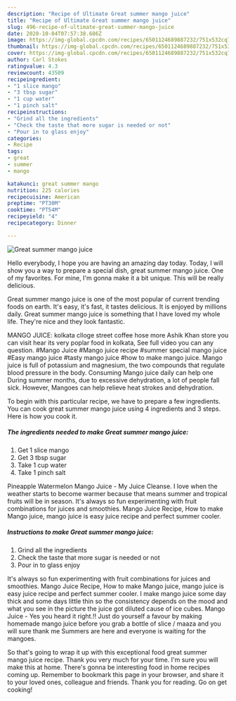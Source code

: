 ```yaml
---
description: "Recipe of Ultimate Great summer mango juice"
title: "Recipe of Ultimate Great summer mango juice"
slug: 496-recipe-of-ultimate-great-summer-mango-juice
date: 2020-10-04T07:57:38.686Z
image: https://img-global.cpcdn.com/recipes/6501124689887232/751x532cq70/great-summer-mango-juice-recipe-main-photo.jpg
thumbnail: https://img-global.cpcdn.com/recipes/6501124689887232/751x532cq70/great-summer-mango-juice-recipe-main-photo.jpg
cover: https://img-global.cpcdn.com/recipes/6501124689887232/751x532cq70/great-summer-mango-juice-recipe-main-photo.jpg
author: Carl Stokes
ratingvalue: 4.3
reviewcount: 43509
recipeingredient:
- "1 slice mango"
- "3 tbsp sugar"
- "1 cup water"
- "1 pinch salt"
recipeinstructions:
- "Grind all the ingredients"
- "Check the taste that more sugar is needed or not"
- "Pour in to glass enjoy"
categories:
- Recipe
tags:
- great
- summer
- mango

katakunci: great summer mango 
nutrition: 225 calories
recipecuisine: American
preptime: "PT30M"
cooktime: "PT54M"
recipeyield: "4"
recipecategory: Dinner

---
```



![Great summer mango juice](https://img-global.cpcdn.com/recipes/6501124689887232/751x532cq70/great-summer-mango-juice-recipe-main-photo.jpg)

Hello everybody, I hope you are having an amazing day today. Today, I will show you a way to prepare a special dish, great summer mango juice. One of my favorites. For mine, I'm gonna make it a bit unique. This will be really delicious.

Great summer mango juice is one of the most popular of current trending foods on earth. It's easy, it's fast, it tastes delicious. It is enjoyed by millions daily. Great summer mango juice is something that I have loved my whole life. They're nice and they look fantastic.

MANGO JUICE: kolkata clloge street coffee hose more Ashik Khan store you can visit hear its very poplar food in kolkata, See full video you can any question. #Mango Juice #Mango juice recipe #summer special mango juice #Easy mango juice #tasty mango juice #how to make mango juice. Mango juice is full of potassium and magnesium, the two compounds that regulate blood pressure in the body. Consuming Mango juice daily can help one During summer months, due to excessive dehydration, a lot of people fall sick. However, Mangoes can help relieve heat strokes and dehydration.


To begin with this particular recipe, we have to prepare a few ingredients. You can cook great summer mango juice using 4 ingredients and 3 steps. Here is how you cook it.

<!--inarticleads1-->

##### The ingredients needed to make Great summer mango juice:

1. Get 1 slice mango
1. Get 3 tbsp sugar
1. Take 1 cup water
1. Take 1 pinch salt


Pineapple Watermelon Mango Juice - My Juice Cleanse. I love when the weather starts to become warmer because that means summer and tropical fruits will be in season. It&#39;s always so fun experimenting with fruit combinations for juices and smoothies. Mango Juice Recipe, How to make Mango juice, mango juice is easy juice recipe and perfect summer cooler. 

<!--inarticleads2-->

##### Instructions to make Great summer mango juice:

1. Grind all the ingredients
1. Check the taste that more sugar is needed or not
1. Pour in to glass enjoy


It&#39;s always so fun experimenting with fruit combinations for juices and smoothies. Mango Juice Recipe, How to make Mango juice, mango juice is easy juice recipe and perfect summer cooler. I make mango juice some day thick and some days little thin so the consistency depends on the mood and what you see in the picture the juice got diluted cause of ice cubes. Mango Juice - Yes you heard it right.!! Just do yourself a favour by making homemade mango juice before you grab a bottle of slice / maaza and you will sure thank me Summers are here and everyone is waiting for the mangoes. 

So that's going to wrap it up with this exceptional food great summer mango juice recipe. Thank you very much for your time. I'm sure you will make this at home. There's gonna be interesting food in home recipes coming up. Remember to bookmark this page in your browser, and share it to your loved ones, colleague and friends. Thank you for reading. Go on get cooking!
